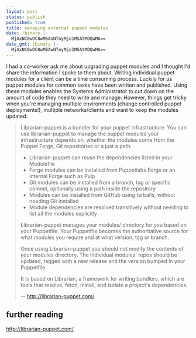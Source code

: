 ```yaml
---
layout: post
status: publish
published: true
title: managing external puppet modules
date: !binary |-
  MjAxNC0wOC0wMSAxNToyMjo1MSAtMDQwMA==
date_gmt: !binary |-
  MjAxNC0wOC0wMSAwNToyMjo1MSAtMDQwMA==
---
```

I had a co-worker ask me about upgrading puppet modules and I thought I'd share the information I spoke to them about. Writing individual puppet modules for a client can be a time consuming process. Luckily for us puppet modules for common tasks have been written and published. Using these modules enables the Systems Administrator to cut down on the amount of code they need to write and manage. However, things get tricky when you're managing multiple environments (change controlled puppet deployments!), multiple networks/clients and want to keep the modules updated.

> Librarian-puppet is a bundler for your puppet infrastructure. You can use librarian-puppet to manage the puppet modules your infrastructure depends on, whether the modules come from the Puppet Forge, Git repositories or a just a path.
>
> * Librarian-puppet can reuse the dependencies listed in your Modulefile
> * Forge modules can be installed from Puppetlabs Forge or an internal Forge such as Pulp
> * Git modules can be installed from a branch, tag or specific commit, optionally using a path inside the repository
> * Modules can be installed from GitHub using tarballs, without needing Git installed
> * Module dependencies are resolved transitively without needing to list all the modules explicitly
> 
> Librarian-puppet manages your modules/ directory for you based on your Puppetfile. Your Puppetfile becomes the authoritative source for what modules you require and at what version, tag or branch.
> 
> Once using Librarian-puppet you should not modify the contents of your modules directory. The individual modules' repos should be updated, tagged with a new release and the version bumped in your Puppetfile.
> 
> It is based on Librarian, a framework for writing bundlers, which are tools that resolve, fetch, install, and isolate a project's dependencies.
> 
> -- <a href="http://librarian-puppet.com/" target="_blank">http://librarian-puppet.com/</a>


## further reading
<a href="http://librarian-puppet.com/" target="_blank">http://librarian-puppet.com/</a>
